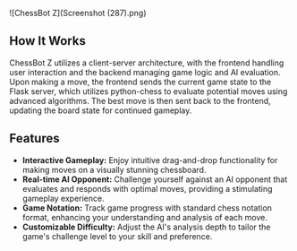 ![ChessBot Z](Screenshot (287).png)

## How It Works

ChessBot Z utilizes a client-server architecture, with the frontend handling user interaction and the backend managing game logic and AI evaluation. Upon making a move, the frontend sends the current game state to the Flask server, which utilizes python-chess to evaluate potential moves using advanced algorithms. The best move is then sent back to the frontend, updating the board state for continued gameplay.

## Features

- **Interactive Gameplay:** Enjoy intuitive drag-and-drop functionality for making moves on a visually stunning chessboard.
- **Real-time AI Opponent:** Challenge yourself against an AI opponent that evaluates and responds with optimal moves, providing a stimulating gameplay experience.
- **Game Notation:** Track game progress with standard chess notation format, enhancing your understanding and analysis of each move.
- **Customizable Difficulty:** Adjust the AI's analysis depth to tailor the game's challenge level to your skill and preference.
